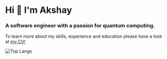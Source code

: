 <h1 align="left">Hi 👋 I'm Akshay</h1>

<h3 align="left">A software engineer with a passion for quantum computing.</h3>

To learn more about my skills, experience and education please have a look at [my CV!](https://1drv.ms/b/s!AiISxQfw7jnKgeIszW13hdU66LKDnw)

![Top Langs](https://github-readme-stats.vercel.app/api/top-langs/?username=akshaypal123&langs_count=5&hide_progress=false)
